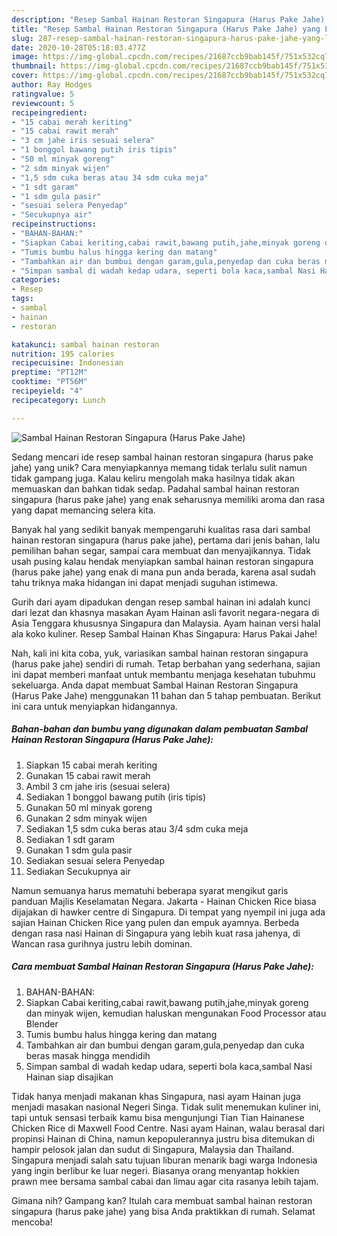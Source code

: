 ```yaml
---
description: "Resep Sambal Hainan Restoran Singapura (Harus Pake Jahe) yang Lezat Sekali"
title: "Resep Sambal Hainan Restoran Singapura (Harus Pake Jahe) yang Lezat Sekali"
slug: 287-resep-sambal-hainan-restoran-singapura-harus-pake-jahe-yang-lezat-sekali
date: 2020-10-28T05:18:03.477Z
image: https://img-global.cpcdn.com/recipes/21687ccb9bab145f/751x532cq70/sambal-hainan-restoran-singapura-harus-pake-jahe-foto-resep-utama.jpg
thumbnail: https://img-global.cpcdn.com/recipes/21687ccb9bab145f/751x532cq70/sambal-hainan-restoran-singapura-harus-pake-jahe-foto-resep-utama.jpg
cover: https://img-global.cpcdn.com/recipes/21687ccb9bab145f/751x532cq70/sambal-hainan-restoran-singapura-harus-pake-jahe-foto-resep-utama.jpg
author: Ray Hodges
ratingvalue: 5
reviewcount: 5
recipeingredient:
- "15 cabai merah keriting"
- "15 cabai rawit merah"
- "3 cm jahe iris sesuai selera"
- "1 bonggol bawang putih iris tipis"
- "50 ml minyak goreng"
- "2 sdm minyak wijen"
- "1,5 sdm cuka beras atau 34 sdm cuka meja"
- "1 sdt garam"
- "1 sdm gula pasir"
- "sesuai selera Penyedap"
- "Secukupnya air"
recipeinstructions:
- "BAHAN-BAHAN:"
- "Siapkan Cabai keriting,cabai rawit,bawang putih,jahe,minyak goreng dan minyak wijen, kemudian haluskan mengunakan Food Processor atau Blender"
- "Tumis bumbu halus hingga kering dan matang"
- "Tambahkan air dan bumbui dengan garam,gula,penyedap dan cuka beras masak hingga mendidih"
- "Simpan sambal di wadah kedap udara, seperti bola kaca,sambal Nasi Hainan siap disajikan"
categories:
- Resep
tags:
- sambal
- hainan
- restoran

katakunci: sambal hainan restoran 
nutrition: 195 calories
recipecuisine: Indonesian
preptime: "PT12M"
cooktime: "PT56M"
recipeyield: "4"
recipecategory: Lunch

---
```



![Sambal Hainan Restoran Singapura (Harus Pake Jahe)](https://img-global.cpcdn.com/recipes/21687ccb9bab145f/751x532cq70/sambal-hainan-restoran-singapura-harus-pake-jahe-foto-resep-utama.jpg)

Sedang mencari ide resep sambal hainan restoran singapura (harus pake jahe) yang unik? Cara menyiapkannya memang tidak terlalu sulit namun tidak gampang juga. Kalau keliru mengolah maka hasilnya tidak akan memuaskan dan bahkan tidak sedap. Padahal sambal hainan restoran singapura (harus pake jahe) yang enak seharusnya memiliki aroma dan rasa yang dapat memancing selera kita.

Banyak hal yang sedikit banyak mempengaruhi kualitas rasa dari sambal hainan restoran singapura (harus pake jahe), pertama dari jenis bahan, lalu pemilihan bahan segar, sampai cara membuat dan menyajikannya. Tidak usah pusing kalau hendak menyiapkan sambal hainan restoran singapura (harus pake jahe) yang enak di mana pun anda berada, karena asal sudah tahu triknya maka hidangan ini dapat menjadi suguhan istimewa.

Gurih dari ayam dipadukan dengan resep sambal hainan ini adalah kunci dari lezat dan khasnya masakan Ayam Hainan asli favorit negara-negara di Asia Tenggara khususnya Singapura dan Malaysia. Ayam hainan versi halal ala koko kuliner. Resep Sambal Hainan Khas Singapura: Harus Pakai Jahe!


Nah, kali ini kita coba, yuk, variasikan sambal hainan restoran singapura (harus pake jahe) sendiri di rumah. Tetap berbahan yang sederhana, sajian ini dapat memberi manfaat untuk membantu menjaga kesehatan tubuhmu sekeluarga. Anda dapat membuat Sambal Hainan Restoran Singapura (Harus Pake Jahe) menggunakan 11 bahan dan 5 tahap pembuatan. Berikut ini cara untuk menyiapkan hidangannya.

<!--inarticleads1-->

##### Bahan-bahan dan bumbu yang digunakan dalam pembuatan Sambal Hainan Restoran Singapura (Harus Pake Jahe):

1. Siapkan 15 cabai merah keriting
1. Gunakan 15 cabai rawit merah
1. Ambil 3 cm jahe iris (sesuai selera)
1. Sediakan 1 bonggol bawang putih (iris tipis)
1. Gunakan 50 ml minyak goreng
1. Gunakan 2 sdm minyak wijen
1. Sediakan 1,5 sdm cuka beras atau 3/4 sdm cuka meja
1. Sediakan 1 sdt garam
1. Gunakan 1 sdm gula pasir
1. Sediakan sesuai selera Penyedap
1. Sediakan Secukupnya air


Namun semuanya harus mematuhi beberapa syarat mengikut garis panduan Majlis Keselamatan Negara. Jakarta - Hainan Chicken Rice biasa dijajakan di hawker centre di Singapura. Di tempat yang nyempil ini juga ada sajian Hainan Chicken Rice yang pulen dan empuk ayamnya. Berbeda dengan rasa nasi Hainan di Singapura yang lebih kuat rasa jahenya, di Wancan rasa gurihnya justru lebih dominan. 

<!--inarticleads2-->

##### Cara membuat Sambal Hainan Restoran Singapura (Harus Pake Jahe):

1. BAHAN-BAHAN:
1. Siapkan Cabai keriting,cabai rawit,bawang putih,jahe,minyak goreng dan minyak wijen, kemudian haluskan mengunakan Food Processor atau Blender
1. Tumis bumbu halus hingga kering dan matang
1. Tambahkan air dan bumbui dengan garam,gula,penyedap dan cuka beras masak hingga mendidih
1. Simpan sambal di wadah kedap udara, seperti bola kaca,sambal Nasi Hainan siap disajikan


Tidak hanya menjadi makanan khas Singapura, nasi ayam Hainan juga menjadi masakan nasional Negeri Singa. Tidak sulit menemukan kuliner ini, tapi untuk sensasi terbaik kamu bisa mengunjungi Tian Tian Hainanese Chicken Rice di Maxwell Food Centre. Nasi ayam Hainan, walau berasal dari propinsi Hainan di China, namun kepopulerannya justru bisa ditemukan di hampir pelosok jalan dan sudut di Singapura, Malaysia dan Thailand. Singapura menjadi salah satu tujuan liburan menarik bagi warga Indonesia yang ingin berlibur ke luar negeri. Biasanya orang menyantap hokkien prawn mee bersama sambal cabai dan limau agar cita rasanya lebih tajam. 

Gimana nih? Gampang kan? Itulah cara membuat sambal hainan restoran singapura (harus pake jahe) yang bisa Anda praktikkan di rumah. Selamat mencoba!
